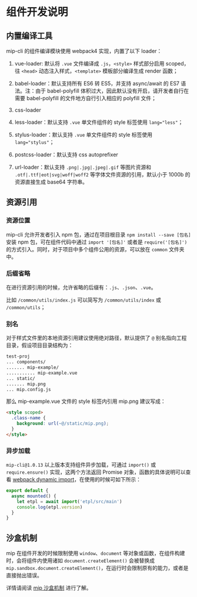 # 组件开发说明

## 内置编译工具

mip-cli 的组件编译模块使用 webpack4 实现，内置了以下 loader：

1. vue-loader: 默认将 `.vue` 文件编译成 `.js`，`<style>` 样式部分启用 scoped，往 `<head>` 动态注入样式，`<template>` 模板部分编译生成 render 函数；

2. babel-loader：默认支持所有 ES6 转 ES5，并支持 async/await 的 ES7 语法。注：由于 babel-polyfill 体积过大，因此默认没有开启，请开发者自行在需要 babel-polyfill 的文件地方自行引入相应的 polyfill 文件；

3. css-loader

4. less-loader：默认支持 `.vue` 单文件组件的 style 标签使用 `lang="less"`；

5. stylus-loader：默认支持 `.vue` 单文件组件的 style 标签使用 `lang="stylus"`；

6. postcss-loader：默认支持 css autoprefixer

7. url-loader：默认支持 `.png|.jpg|.jpeg|.gif` 等图片资源和 `.otf|.ttf|eot|svg|woff|woff2` 等字体文件资源的引用，默认小于 1000b 的资源直接生成 base64 字符串。

## 资源引用

### 资源位置

mip-cli 允许开发者引入 npm 包，通过在项目根目录 `npm install --save [包名]` 安装 npm 包，可在组件代码中通过 `import '[包名]'` 或者是 `require('[包名]')` 的方式引入。同时，对于项目中多个组件公用的资源，可以放在 `common` 文件夹中。

### 后缀省略

在进行资源引用的时候，允许省略的后缀有：`.js`、`.json`、`.vue`。

比如 `/common/utils/index.js` 可以简写为 `/common/utils/index` 或 `/common/utils`；

### 别名

对于样式文件里的本地资源引用建议使用绝对路径，默认提供了 `@` 别名指向工程目录，假设项目目录结构为：

```bash
test-proj
... components/
....... mip-example/
........... mip-example.vue
... static/
....... mip.png
... mip.config.js
```

那么 mip-example.vue 文件的 style 标签内引用 mip.png 建议写成：

```html
<style scoped>
  .class-name {
    background: url(~@/static/mip.png);
  }
</style>
```

### 异步加载

`mip-cli@1.0.13` 以上版本支持组件异步加载，可通过 `import()` 或 `require.ensure()` 实现，这两个方法返回 Promise 对象，函数的具体说明可以查看 [webpack dynamic import](https://webpack.js.org/guides/code-splitting/#dynamic-imports)，在使用的时候可如下所示：

```javascript
export default {
  async mounted() {
    let etpl = await import('etpl/src/main')
    console.log(etpl.version)
  }
}
```

## 沙盒机制

mip 在组件开发的时候限制使用 `window`、`document` 等对象或函数，在组件构建时，会将组件内使用诸如 `document.createElement()` 会被替换成 `mip.sandbox.document.createElement()`，在运行时会限制原有的能力，或者是直接抛出错误。

详情请阅读 [mip 沙盒机制](../util/sandbox.md) 进行了解。
